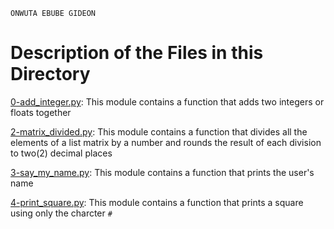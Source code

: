 ```
ONWUTA EBUBE GIDEON
```

# Description of the Files in this Directory

[0-add_integer.py](./0-add_integer.py): This module contains a function that adds two integers or floats together



[2-matrix_divided.py](./2-matrix_divided.py): This module contains a function that divides all the elements of a list matrix by a number and rounds the result of each division to two(2) decimal places



[3-say_my_name.py](./3-say_my_name.py): This module contains a function that prints the user's name



[4-print_square.py](./4-print_square.py): This module contains a function that prints a square using only the charcter ``#``
